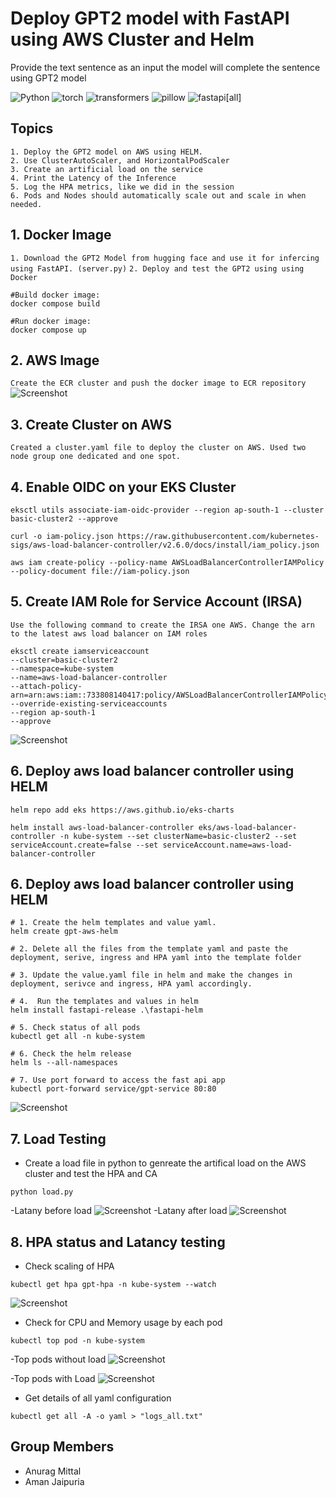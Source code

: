# Deploy GPT2  model with FastAPI using AWS Cluster and Helm

Provide the text sentence as an input the model will complete the sentence using GPT2 model

![Python](https://img.shields.io/badge/python-3.9-blue)
![torch](https://img.shields.io/badge/torch-1.12.0-orange)
![transformers](https://img.shields.io/badge/transformers-4.30.2-orange)
![pillow](https://img.shields.io/badge/pillow-9.5.0-orange)
![fastapi[all]](https://img.shields.io/badge/fastapi[all]-0.98.0-green)


## Topics
```
1. Deploy the GPT2 model on AWS using HELM.
2. Use ClusterAutoScaler, and HorizontalPodScaler
3. Create an artificial load on the service
4. Print the Latency of the Inference
5. Log the HPA metrics, like we did in the session
6. Pods and Nodes should automatically scale out and scale in when needed.
```
## 1. Docker Image
`1. Download the GPT2 Model from hugging face and use it for infercing using FastAPI. (server.py)`
`2. Deploy and test the GPT2 using using Docker`
```
#Build docker image: 
docker compose build

#Run docker image: 
docker compose up
```
## 2. AWS Image
`Create the ECR cluster and push the docker image to ECR repository`
![Screenshot](Images/ECR_Image.JPG)

## 3. Create Cluster on AWS
`Created a cluster.yaml file to deploy the cluster on AWS. Used two node group one dedicated and one spot.`

## 4. Enable OIDC on your EKS Cluster
```
eksctl utils associate-iam-oidc-provider --region ap-south-1 --cluster basic-cluster2 --approve

curl -o iam-policy.json https://raw.githubusercontent.com/kubernetes-sigs/aws-load-balancer-controller/v2.6.0/docs/install/iam_policy.json

aws iam create-policy --policy-name AWSLoadBalancerControllerIAMPolicy --policy-document file://iam-policy.json
```

## 5. Create IAM Role for Service Account (IRSA)
`Use the following command to create the IRSA one AWS. Change the arn to the latest aws load balancer on IAM roles`

```
eksctl create iamserviceaccount 
--cluster=basic-cluster2 
--namespace=kube-system 
--name=aws-load-balancer-controller 
--attach-policy-arn=arn:aws:iam::733808140417:policy/AWSLoadBalancerControllerIAMPolicy 
--override-existing-serviceaccounts 
--region ap-south-1 
--approve

```

![Screenshot](Images/AWS_ALB.JPG)



## 6. Deploy  aws load balancer controller using HELM
```
helm repo add eks https://aws.github.io/eks-charts

helm install aws-load-balancer-controller eks/aws-load-balancer-controller -n kube-system --set clusterName=basic-cluster2 --set serviceAccount.create=false --set serviceAccount.name=aws-load-balancer-controller
```

## 6. Deploy aws load balancer controller using HELM

```
# 1. Create the helm templates and value yaml. 
helm create gpt-aws-helm

# 2. Delete all the files from the template yaml and paste the deployment, serive, ingress and HPA yaml into the template folder

# 3. Update the value.yaml file in helm and make the changes in deployment, serivce and ingress, HPA yaml accordingly. 

# 4.  Run the templates and values in helm 
helm install fastapi-release .\fastapi-helm

# 5. Check status of all pods
kubectl get all -n kube-system

# 6. Check the helm release 
helm ls --all-namespaces

# 7. Use port forward to access the fast api app
kubectl port-forward service/gpt-service 80:80 
```
![Screenshot](Images/FASTAPI.JPG)

## 7. Load Testing
- Create a load file in python to genreate the artifical load on the AWS cluster and test the HPA and CA
```
python load.py
```
-Latany before load
![Screenshot](Images/Latancy_before_Load.JPG)
-Latany after load
![Screenshot](Images/Latancy_after_Load.JPG)

## 8. HPA status and Latancy testing

- Check scaling of HPA
```
kubectl get hpa gpt-hpa -n kube-system --watch
```
![Screenshot](Images/hpa_scale.JPG)


- Check for CPU and Memory usage by each pod
```
kubectl top pod -n kube-system
```
-Top pods without load 
![Screenshot](Images/Top_pods_wo_load.JPG)

-Top pods with Load
![Screenshot](Images/Top_pods_with_load.JPG)

- Get details of all yaml configuration
```
kubectl get all -A -o yaml > "logs_all.txt"
```
## Group Members
- Anurag Mittal
- Aman Jaipuria
